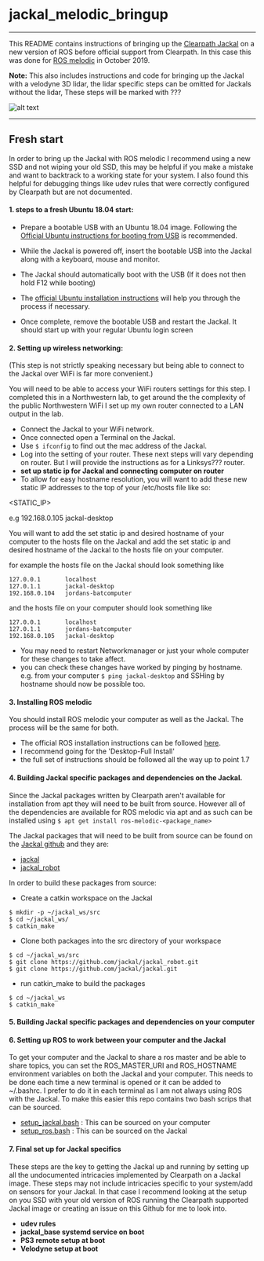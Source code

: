 # jackal_melodic_bringup

---

This README contains instructions of bringing up the [Clearpath Jackal](https://clearpathrobotics.com/jackal-small-unmanned-ground-vehicle/) on a new version of ROS before official support from Clearpath.
In this case this was done for [ROS melodic](http://wiki.ros.org/melodic) in October 2019.

**Note:** This also includes instructions and code for bringing up the Jackal with a velodyne 3D lidar, the lidar specific steps can be omitted for Jackals without the lidar, These steps will be marked with ???

![alt text](https://www.unmannedsystemstechnology.com/wp-content/uploads/2014/09/Jackal-UGV.jpg)

---

## Fresh start
In order to bring up the Jackal with ROS melodic I recommend using a new SSD and not wiping your old SSD, this may be helpful if you make a mistake and want to backtrack to a working state for your system. I also found this helpful for debugging things like udev rules that were correctly configured by Clearpath but are not documented.

#### 1. steps to a fresh Ubuntu 18.04 start:
   * Prepare a bootable USB with an Ubuntu 18.04 image. Following the [Official Ubuntu instructions for booting from USB](https://tutorials.ubuntu.com/tutorial/tutorial-create-a-usb-stick-on-ubuntu#0) is recommended.

   * While the Jackal is powered off, insert the bootable USB into the Jackal along with a keyboard, mouse and monitor.

   * The Jackal should automatically boot with the USB (If it does not then hold F12 while booting)

   * The [official Ubuntu installation instructions](https://tutorials.ubuntu.com/tutorial/tutorial-install-ubuntu-desktop#3) will help you through the process if necessary.

   * Once complete, remove the bootable USB and restart the Jackal. It should start up with your regular Ubuntu login screen

#### 2. Setting up wireless networking:
   (This step is not strictly speaking necessary but being able to connect to the Jackal over WiFi is far more convenient.)

   You will need to be able to access your WiFi routers settings for this step.
   I completed this in a Northwestern lab, to get around the the complexity of the public Northwestern WiFi I set up my own router connected to a LAN output in the lab.

   * Connect the Jackal to your WiFi network.
   * Once connected open a Terminal on the Jackal.
   * Use ```$ ifconfig``` to find out the mac address of the Jackal.
   * Log into the setting of your router. These next steps will vary depending on router. But I will provide the instructions as for a Linksys??? router.
   * **set up static ip for Jackal and connecting computer on router**
   * To allow for easy hostname resolution, you will want to add these new static IP addresses to the top of your /etc/hosts file like so:

   <STATIC_IP> <HOSTNAME>

   e.g 192.168.0.105   jackal-desktop

   You will want to add the set static ip and desired hostname of your computer to the hosts file on the Jackal and add the set static ip and desired hostname of the Jackal to the hosts file on your computer.

   for example the hosts file on the Jackal should look something like
   ```
   127.0.0.1       localhost
   127.0.1.1       jackal-desktop
   192.168.0.104   jordans-batcomputer
   ```
   and the hosts file on your computer should look something like
   ```
   127.0.0.1       localhost
   127.0.1.1       jordans-batcomputer
   192.168.0.105   jackal-desktop
   ```
   * You may need to restart Networkmanager or just your whole computer for these changes to take affect.
   * you can check these changes have worked by pinging by hostname.
   e.g. from your computer
   ```$ ping jackal-desktop```
   and SSHing by hostname should now be possible too.

#### 3. Installing ROS melodic
   You should install ROS melodic your computer as well as the Jackal. The process will be the same for both.

   * The official ROS installation instructions can be followed [here](http://wiki.ros.org/melodic/Installation/Ubuntu).
   * I recommend going for the 'Desktop-Full Install'
   * the full set of instructions should be followed all the way up to point 1.7

#### 4. Building Jackal specific packages and dependencies on the Jackal.
   Since the Jackal packages written by Clearpath aren't available for installation from apt they will need to be built from source. However all of the dependencies are available for ROS melodic via apt and as such can be installed using ```$ apt get install ros-melodic-<package_name>``` 

   The Jackal packages that will need to be built from source can be found on the [Jackal github](https://github.com/jackal) and they are:
   * [jackal](https://github.com/jackal/jackal)
   * [jackal_robot](https://github.com/jackal/jackal_robot)

   In order to build these packages from source:
   * Create a catkin workspace on the Jackal 
   ```
   $ mkdir -p ~/jackal_ws/src
   $ cd ~/jackal_ws/
   $ catkin_make
   ```
   * Clone both packages into the src directory of your workspace
   ```
   $ cd ~/jackal_ws/src
   $ git clone https://github.com/jackal/jackal_robot.git
   $ git clone https://github.com/jackal/jackal.git
   ```
   * run catkin_make to build the packages
   ```
   $ cd ~/jackal_ws
   $ catkin_make
   ```

#### 5. Building Jackal specific packages and dependencies on your computer

#### 6. Setting up ROS to work between your computer and the Jackal
   To get your computer and the Jackal to share a ros master and be able to share topics, you can set the ROS_MASTER_URI and ROS_HOSTNAME environment variables on both the Jackal and your computer. This needs to be done each time a new terminal is opened or it can be added to ~/.bashrc. I prefer to do it in each terminal as I am not always using ROS with the Jackal. To make this easier this repo contains two bash scrips that can be sourced.
   * [setup_jackal.bash]() : This can be sourced on your computer
   * [setup_ros.bash]() : This can be sourced on the Jackal

#### 7. Final set up for Jackal specifics
   These steps are the key to getting the Jackal up and running by setting up all the undocumented intricacies implemented by Clearpath on a Jackal image.
   These steps may not include intricacies specific to your system/add on sensors for your Jackal. In that case I recommend looking at the setup on you SSD with your old version of ROS running the Clearpath supported Jackal image or creating an issue on this Github for me to look into.

   * **udev rules**
   * **jackal_base systemd service on boot**
   * **PS3 remote setup at boot**
   * **Velodyne setup at boot**